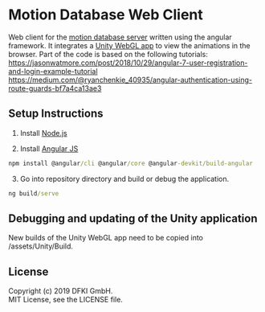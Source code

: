 # Motion Database Web Client

Web client for the [motion database server](https://github.com/eherr/motion_database_server) written using the angular framework. It integrates a [Unity WebGL app](https://github.com/eherr/motion_database_unity_client) to view the animations in the browser. 
Part of the code is based on the following tutorials:  
https://jasonwatmore.com/post/2018/10/29/angular-7-user-registration-and-login-example-tutorial  
https://medium.com/@ryanchenkie_40935/angular-authentication-using-route-guards-bf7a4ca13ae3  
  
## Setup Instructions

1. Install [Node.js](https://nodejs.org)

2. Install [Angular JS](https://angular.io/)
```bat
npm install @angular/cli @angular/core @angular-devkit/build-angular
```

3. Go into repository directory and build or debug the application.
```bat
ng build/serve
```


## Debugging and updating of the Unity application

New builds of the Unity WebGL app need to be copied into /assets/Unity/Build.  


## License
Copyright (c) 2019 DFKI GmbH.  
MIT License, see the LICENSE file.
